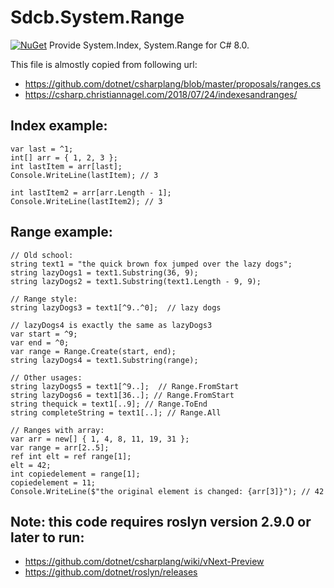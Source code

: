 # Sdcb.System.Range
[![NuGet](https://img.shields.io/badge/nuget-1.02-blue.svg)](https://www.nuget.org/packages/Sdcb.System.Package)
Provide System.Index, System.Range for C# 8.0.

This file is almostly copied from following url:
* https://github.com/dotnet/csharplang/blob/master/proposals/ranges.cs
* https://csharp.christiannagel.com/2018/07/24/indexesandranges/

## Index example:
```
var last = ^1;
int[] arr = { 1, 2, 3 };
int lastItem = arr[last];
Console.WriteLine(lastItem); // 3

int lastItem2 = arr[arr.Length - 1];
Console.WriteLine(lastItem2); // 3
```

## Range example:
```
// Old school: 
string text1 = "the quick brown fox jumped over the lazy dogs";
string lazyDogs1 = text1.Substring(36, 9);
string lazyDogs2 = text1.Substring(text1.Length - 9, 9);

// Range style: 
string lazyDogs3 = text1[^9..^0];  // lazy dogs

// lazyDogs4 is exactly the same as lazyDogs3
var start = ^9;
var end = ^0;
var range = Range.Create(start, end);
string lazyDogs4 = text1.Substring(range);

// Other usages:
string lazyDogs5 = text1[^9..];  // Range.FromStart
string lazyDogs6 = text1[36..]; // Range.FromStart
string thequick = text1[..9]; // Range.ToEnd
string completeString = text1[..]; // Range.All

// Ranges with array: 
var arr = new[] { 1, 4, 8, 11, 19, 31 };
var range = arr[2..5];
ref int elt = ref range[1];
elt = 42;
int copiedelement = range[1];
copiedelement = 11;
Console.WriteLine($"the original element is changed: {arr[3]}"); // 42
```
## Note: this code requires roslyn version 2.9.0 or later to run: 
* https://github.com/dotnet/csharplang/wiki/vNext-Preview
* https://github.com/dotnet/roslyn/releases

